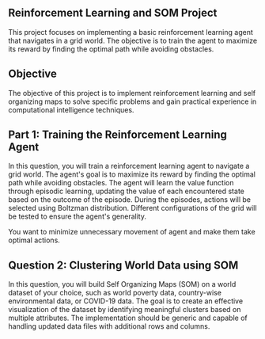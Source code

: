 ## Reinforcement Learning and SOM Project

This project focuses on implementing a basic reinforcement learning agent that navigates in a grid world. The objective is to train the agent to maximize its reward by finding the optimal path while avoiding obstacles.

## Objective
The objective of this project is to implement reinforcement learning and self organizing maps to solve specific problems and gain practical experience in computational intelligence techniques.

## Part 1: Training the Reinforcement Learning Agent

In this question, you will train a reinforcement learning agent to navigate a grid world. The agent's goal is to maximize its reward by finding the optimal path while avoiding obstacles. The agent will learn the value function through episodic learning, updating the value of each encountered state based on the outcome of the episode. During the episodes, actions will be selected using Boltzman distribution. Different configurations of the grid will be tested to ensure the agent's generality.

You want to minimize unnecessary movement of agent and make them take optimal actions.

## Question 2: Clustering World Data using SOM

In this question, you will build Self Organizing Maps (SOM) on a world dataset of your choice, such as world poverty data, country-wise environmental data, or COVID-19 data. The goal is to create an effective visualization of the dataset by identifying meaningful clusters based on multiple attributes. The implementation should be generic and capable of handling updated data files with additional rows and columns.
